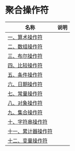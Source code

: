 # 聚合操作符

| 名称	|   说明 	|  
|------|------|
| [一、算术操作符][command_aggregate1]	|   |
| [二、数组操作符][command_aggregate2] 	| 	|  
| [三、布尔操作符][command_aggregate3] 	| 	|  
| [四、比较操作符][command_aggregate3] 	| 	|  
| [五、条件操作符][command_aggregate3] 	| 	|  
| [六、日期操作符][command_aggregate4] 	| 	|  
| [七、常量操作符][command_aggregate5] 	| 	|  
| [八、对象操作符][command_aggregate5] 	| 	|  
| [九、集合操作符][command_aggregate5] 	| 	|  
| [十、字符串操作符][command_aggregate5] 	| 	|  
| [十一、累计器操作符][command_aggregate6] |	|
| [十二、变量操作符][command_aggregate6] 	| 	|  

[command_aggregate1]:聚合操作4-聚合操作符1.md
[command_aggregate2]:聚合操作4-聚合操作符2.md
[command_aggregate3]:聚合操作4-聚合操作符3.md
[command_aggregate4]:聚合操作4-聚合操作符4.md
[command_aggregate5]:聚合操作4-聚合操作符5.md
[command_aggregate6]:聚合操作4-聚合操作符6-累计器操作符.md


